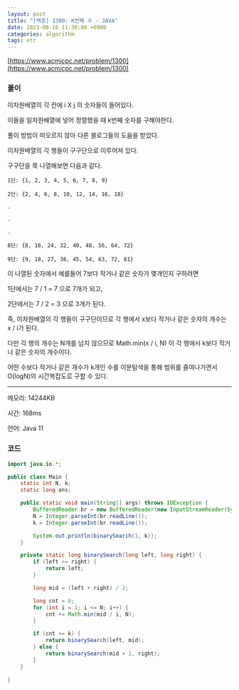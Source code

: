 ```yaml
---
layout: post
title: "[백준] 1300: K번째 수 - JAVA"
date: 2023-08-16 11:30:00 +0900
categories: algorithm
tags: etc
---
```


[https://www.acmicpc.net/problem/1300](https://www.acmicpc.net/problem/1300)

### 풀이

이차원배열의 각 칸에 i X j 의 숫자들이 들어있다.

이들을 일차원배열에 넣어 정렬했을 때 k번째 숫자를 구해야한다.

풀이 방법이 떠오르지 않아 다른 블로그들의 도움을 받았다.

이차원배열의 각 행들이 구구단으로 이루어져 있다.

구구단을 쭉 나열해보면 다음과 같다.

```
1단: {1, 2, 3, 4, 5, 6, 7, 8, 9}

2단: {2, 4, 6, 8, 10, 12, 14, 16, 18}

.

.

.

8단: {8, 16, 24, 32, 40, 48, 56, 64, 72}

9단: {9, 18, 27, 36, 45, 54, 63, 72, 81}
```

이 나열된 숫자에서 예를들어 7보다 작거나 같은 숫자가 몇개인지 구하려면

1단에서는 7 / 1 = 7 으로 7개가 되고,

2단에서는 7 / 2 = 3 으로 3개가 된다.

즉, 이차원배열의 각 행들이 구구단이므로 각 행에서 x보다 작거나 같은 숫자의 개수는 x / i가 된다.

다만 각 행의 개수는 N개를 넘지 않으므로 Math.min(x / i, N) 이 각 행에서 k보다 작거나 같은 숫자의 개수이다.

어떤 수보다 작거나 같은 개수가 k개인 수를 이분탐색을 통해 범위를 줄여나가면서 O(logN)의 시간복잡도로 구할 수 있다.

---

메모리: 14244KB

시간: 168ms

언어: Java 11

### 코드

```java
import java.io.*;

public class Main {
    static int N, k;
    static long ans;

    public static void main(String[] args) throws IOException {
        BufferedReader br = new BufferedReader(new InputStreamReader(System.in));
        N = Integer.parseInt(br.readLine());
        k = Integer.parseInt(br.readLine());

        System.out.println(binarySearch(1, k));
    }

    private static long binarySearch(long left, long right) {
        if (left >= right) {
            return left;
        }

        long mid = (left + right) / 2;

        long cnt = 0;
        for (int i = 1; i <= N; i++) {
            cnt += Math.min(mid / i, N);
        }

        if (cnt >= k) {
            return binarySearch(left, mid);
        } else {
            return binarySearch(mid + 1, right);
        }
    }

}
```
